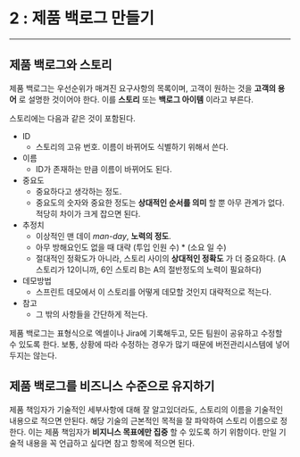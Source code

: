 # 2 : 제품 백로그 만들기

---
## 제품 백로그와 스토리
제품 백로그는 우선순위가 매겨진 요구사항의 목록이며, 고객이 원하는 것을 **고객의 용어** 로 설명한 것이어야 한다.
이를 **스토리** 또는  **백로그 아이템** 이라고 부른다.<br>

스토리에는 다음과 같은 것이 포함된다.

- ID
  - 스토리의 고유 번호. 이름이 바뀌어도 식별하기 위해서 쓴다.
- 이름
  - ID가 존재하는 만큼 이름이 바뀌어도 된다.
- 중요도
  - 중요하다고 생각하는 정도.
  - 중요도의 숫자와 중요한 정도는 **상대적인 순서를 의미** 할 뿐 아무 관계가 없다. 적당히 차이가 크게 잡으면 된다.
- 추정치
  - 이상적인 맨 데이 *man-day*, **노력의 정도**.
  - 아무 방해요인도 없을 때 대략 (투입 인원 수) * (소요 일 수)
  - 절대적인 정확도가 아니라, 스토리 사이의 **상대적인 정확도** 가 더 중요하다. (A 스토리가 12이니까, 6인 스토리 B는 A의 절반정도의 노력이 필요하다)
- 데모방법
  - 스프린트 데모에서 이 스토리를 어떻게 데모할 것인지 대략적으로 적는다.
- 참고
  - 그 밖의 사항들을 간단하게 적는다.

제품 백로그는 표형식으로 엑셀이나 Jira에 기록해두고, 모든 팀원이 공유하고 수정할 수 있도록 한다.
보통, 상황에 따라 수정하는 경우가 많기 때문에 버전관리시스템에 넣어두지는 않는다.<br>

## 제품 백로그를 비즈니스 수준으로 유지하기

제품 책임자가 기술적인 세부사항에 대해 잘 알고있더라도, 스토리의 이름을 기술적인 내용으로 적으면 안된다.
해당 기술의 근본적인 목적을 잘 파악하여 스토리 이름으로 정한다.
이는 제품 책임자가 **비지니스 목표에만 집중** 할 수 있도록 하기 위함이다.
만일 기술적 내용을 꼭 언급하고 싶다면 참고 항목에 적으면 된다.
